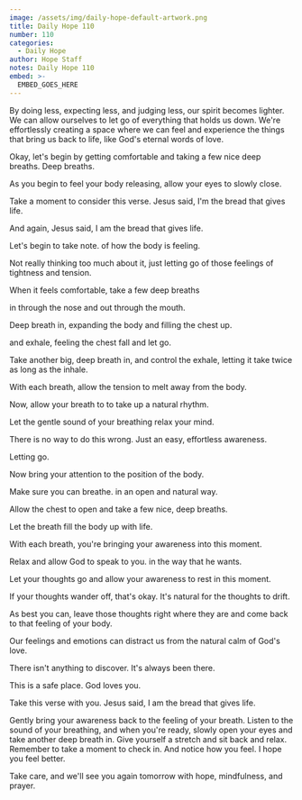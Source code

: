 ```yaml
---
image: /assets/img/daily-hope-default-artwork.png
title: Daily Hope 110
number: 110
categories:
  - Daily Hope
author: Hope Staff
notes: Daily Hope 110
embed: >-
  EMBED_GOES_HERE
---
```

By doing less, expecting less, and judging less, our spirit becomes lighter. We can allow ourselves to let go of everything that holds us down. We're effortlessly creating a space where we can feel and experience the things that bring us back to life, like God's eternal words of love.

Okay, let's begin by getting comfortable and taking a few nice deep breaths. Deep breaths.

As you begin to feel your body releasing, allow your eyes to slowly close.

Take a moment to consider this verse. Jesus said, I'm the bread that gives life.

And again, Jesus said, I am the bread that gives life.

Let's begin to take note. of how the body is feeling.

Not really thinking too much about it, just letting go of those feelings of tightness and tension.

When it feels comfortable, take a few deep breaths

in through the nose and out through the mouth.

Deep breath in, expanding the body and filling the chest up.

and exhale, feeling the chest fall and let go.

Take another big, deep breath in, and control the exhale, letting it take twice as long as the inhale.

With each breath, allow the tension to melt away from the body.

Now, allow your breath to to take up a natural rhythm.

Let the gentle sound of your breathing relax your mind.

There is no way to do this wrong. Just an easy, effortless awareness.

Letting go.

Now bring your attention to the position of the body.

Make sure you can breathe. in an open and natural way.

Allow the chest to open and take a few nice, deep breaths.

Let the breath fill the body up with life.

With each breath, you're bringing your awareness into this moment.

Relax and allow God to speak to you. in the way that he wants.

Let your thoughts go and allow your awareness to rest in this moment.

If your thoughts wander off, that's okay. It's natural for the thoughts to drift.

As best you can, leave those thoughts right where they are and come back to that feeling of your body.

Our feelings and emotions can distract us from the natural calm of God's love.

There isn't anything to discover. It's always been there.

This is a safe place. God loves you.

Take this verse with you. Jesus said, I am the bread that gives life.

Gently bring your awareness back to the feeling of your breath. Listen to the sound of your breathing, and when you're ready, slowly open your eyes and take another deep breath in. Give yourself a stretch and sit back and relax. Remember to take a moment to check in. And notice how you feel. I hope you feel better.

Take care, and we'll see you again tomorrow with hope, mindfulness, and prayer.

